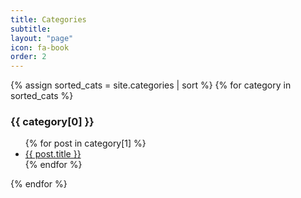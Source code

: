 ```yaml
---
title: Categories
subtitle: 
layout: "page"
icon: fa-book
order: 2
---
```


<!-- <ul>
  {% for post in site.posts %}
    <li>
      <a href="{{ post.url }}">{{ post.title }}</a>
    </li>
  {% endfor %}
</ul> -->
<!-- {% for category in site.categories %} -->
{% assign sorted_cats = site.categories | sort %}
{% for category in sorted_cats %}
  <h3>{{ category[0] }}</h3>
  <ul>
    {% for post in category[1] %}
      <!-- <li><a>{{ post.title }}</a></li>     -->
      <li><a href="{{ site.baseurl }}{{ post.url }}">{{ post.title }}</a></li>
    {% endfor %}
  </ul>
{% endfor %}